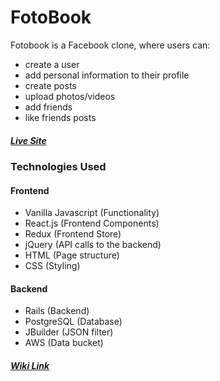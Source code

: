 # FotoBook
Fotobook is a Facebook clone, where users can:
* create a user
* add personal information to their profile
* create posts
* upload photos/videos
* add friends
* like friends posts

##### [Live Site](https://foto-book.herokuapp.com/)

### Technologies Used

#### Frontend
* Vanilla Javascript (Functionality)
* React.js (Frontend Components)
* Redux (Frontend Store)
* jQuery (API calls to the backend)
* HTML (Page structure)
* CSS (Styling)

#### Backend
* Rails (Backend)
* PostgreSQL (Database)
* JBuilder (JSON filter)
* AWS (Data bucket)

##### [Wiki Link](https://github.com/kenthiroi/FotoBook/wiki)
